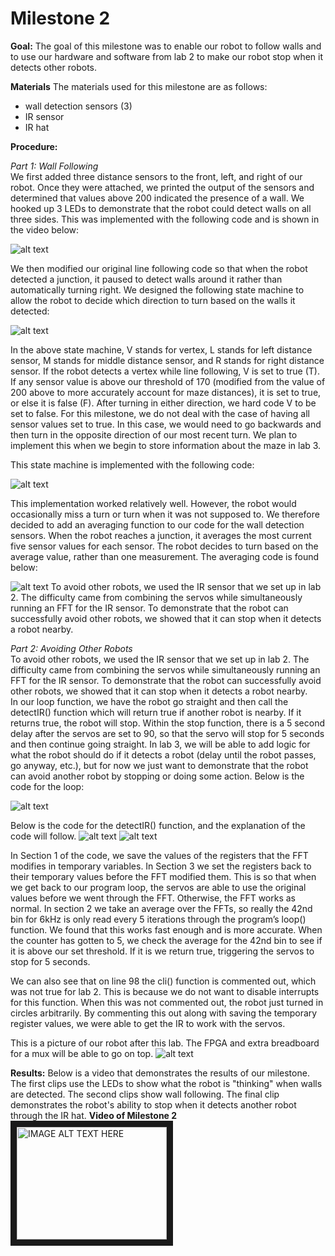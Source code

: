 # Milestone 2


**Goal:**
The goal of this milestone was to enable our robot to follow walls and to use our hardware and software from lab 2 to make our robot stop when it detects other robots.

**Materials**
The materials used for this milestone are as follows:
* wall detection sensors (3)
* IR sensor
* IR hat

**Procedure:**  


*Part 1: Wall Following*  
We first added three distance sensors to the front, left, and right of our robot. Once they were attached, we printed the output of the sensors and determined that values above 200 indicated the presence of a wall. We hooked up 3 LEDs to demonstrate that the robot could detect walls on all three sides. This was implemented with the following code and is shown in the video below:  

![alt text](/assets/milestone2/LED_code.png)

We then modified our original line following code so that when the robot detected a junction, it paused to detect walls around it rather than automatically turning right. We designed the following state machine to allow the robot to decide which direction to turn based on the walls it detected:  

![alt text](/assets/milestone2/wall_detection_fsm.png)

In the above state machine, V stands for vertex, L stands for left distance sensor, M stands for middle distance sensor, and R stands for right distance sensor. If the robot detects a vertex while line following, V is set to true (T). If any sensor value is above our threshold of 170 (modified from the value of 200 above to more accurately account for maze distances), it is set to true, or else it is false (F). After turning in either direction, we hard code V to be set to false. For this milestone, we do not deal with the case of having all sensor values set to true. In this case, we would need to go backwards and then turn in the opposite direction of our most recent turn. We plan to implement this when we begin to store information about the maze in lab 3.  
  
This state machine is implemented with the following code:  

![alt text](/assets/milestone2/fsm_code.png)

This implementation worked relatively well. However, the robot would occasionally miss a turn or turn when it was not supposed to. We therefore decided to add an averaging function to our code for the wall detection sensors. When the robot reaches a junction, it averages the most current five sensor values for each sensor. The robot decides to turn based on the average value, rather than one measurement. The averaging code is found below:  

![alt text](/assets/milestone2/read_dist_sensors_code.png)
To avoid other robots, we used the IR sensor that we set up in lab 2. The difficulty came from combining the servos while simultaneously running an FFT for the IR sensor. To demonstrate that the robot can successfully avoid other robots, we showed that it can stop when it detects a robot nearby.  


*Part 2: Avoiding Other Robots*  
To avoid other robots, we used the IR sensor that we set up in lab 2. The difficulty came from combining the servos while simultaneously running an FFT for the IR sensor. To demonstrate that the robot can successfully avoid other robots, we showed that it can stop when it detects a robot nearby.  
In our loop function, we have the robot go straight and then call the detectIR() function which will return true if another robot is nearby. If it returns true, the robot will stop. Within the stop function, there is a 5 second delay after the servos are set to 90, so that the servo will stop for 5 seconds and then continue going straight. In lab 3, we will be able to add logic for what the robot should do if it detects a robot (delay until the robot passes, go anyway, etc.), but for now we just want to demonstrate that the robot can avoid another robot by stopping or doing some action. Below is the code for the loop:    

![alt text](/assets/milestone2/IR_loop_code.png)

Below is the code for the detectIR() function, and the explanation of the code will follow.
![alt text](/assets/milestone2/detect_IR_part1.png)
![alt text](/assets/milestone2/detect_IR_part2.png)

In Section 1 of the code, we save the values of the registers that the FFT modifies in temporary variables. In Section 3 we set the registers back to their temporary values before the FFT modified them. This is so that when we get back to our program loop, the servos are able to use the original values before we went through the FFT. Otherwise, the FFT works as normal. In section 2 we take an average over the FFTs, so really the 42nd bin for 6kHz is only read every 5 iterations through the program’s loop() function. We found that this works fast enough and is more accurate. When the counter has gotten to 5, we check the average for the 42nd bin to see if it is above our set threshold. If it is we return true, triggering the servos to stop for 5 seconds.  

We can also see that on line 98 the cli() function is commented out, which was not true for lab 2. This is because we do not want to disable interrupts for this function. When this was not commented out, the robot just turned in circles arbitrarily. By commenting this out along with saving the temporary register values, we were able to get the IR to work with the servos.

This is a picture of our robot after this lab. The FPGA and extra breadboard for a mux will be able to go on top.
![alt text](/assets/milestone2/robot_view1.png)

**Results:** 
Below is a video that demonstrates the results of our milestone. The first clips use the LEDs to show what the robot is "thinking" when walls are detected. The second clips show wall following. The final clip demonstrates the robot's ability to stop when it detects another robot through the IR hat.
**Video of Milestone 2**  
<a href="https://www.youtube.com/watch?v=Sw3WUQa44-k
" target="_blank"><img src="http://img.youtube.com/vi/Sw3WUQa44-k/0.jpg" 
alt="IMAGE ALT TEXT HERE" width="240" height="180" border="10" /></a>



